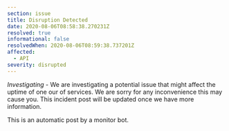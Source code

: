 ```yaml
---
section: issue
title: Disruption Detected
date: 2020-08-06T08:58:38.270231Z
resolved: true
informational: false
resolvedWhen: 2020-08-06T08:59:38.737201Z
affected:
  - API
severity: disrupted
---
```

*Investigating* - We are investigating a potential issue that might affect the uptime of one our of services. We are sorry for any inconvenience this may cause you. This incident post will be updated once we have more information.

This is an automatic post by a monitor bot.
        